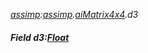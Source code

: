 _[assimp](../../modules/assimp/assimp-module.md):[assimp](../../modules/assimp/assimp-module.md).[aiMatrix4x4](../../modules/assimp/assimp-aimatrix4x4.md).d3_
##### Field d3:[Float](../../modules/wonkey/wonkey-types-float.md)
